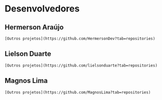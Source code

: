 # Desenvolvedores

## Hermerson Araújo
	
    [Outros projetos](https://github.com/HermersonDev?tab=repositories)

## Lielson Duarte
	
    [Outros projetos](https://github.com/lielsonduarte?tab=repositories)

## Magnos Lima
	
    [Outros projetos](https://github.com/MagnosLima?tab=repositories)
